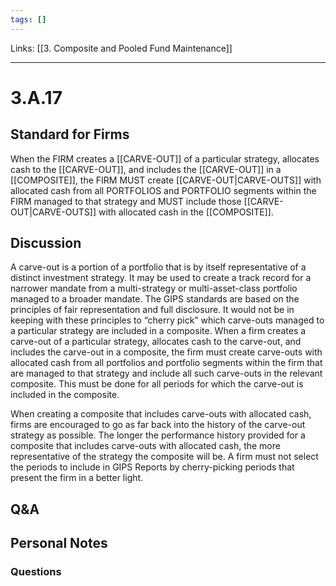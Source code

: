```yaml
---
tags: []
---
```

Links: [[3. Composite and Pooled Fund Maintenance]]
___
# 3.A.17
## Standard for Firms
When the FIRM creates a [[CARVE-OUT]] of a particular strategy, allocates cash to the [[CARVE-OUT]], and includes the [[CARVE-OUT]] in a [[COMPOSITE]], the FIRM MUST create [[CARVE-OUT|CARVE-OUTS]] with allocated cash from all PORTFOLIOS and PORTFOLIO segments within the FIRM managed to that strategy and MUST include those [[CARVE-OUT|CARVE-OUTS]] with allocated cash in the [[COMPOSITE]].
## Discussion
A carve-out is a portion of a portfolio that is by itself representative of a distinct investment strategy. It may be used to create a track record for a narrower mandate from a multi-strategy or multi-asset-class portfolio managed to a broader mandate. The GIPS standards are based on the principles of fair representation and full disclosure. It would not be in keeping with these principles to “cherry pick” which carve-outs managed to a particular strategy are included in a composite. When a firm creates a carve-out of a particular strategy, allocates cash to the carve-out, and includes the carve-out in a composite, the firm must create carve-outs with allocated cash from all portfolios and portfolio segments within the firm that are managed to that strategy and include all such carve-outs in the relevant composite. This must be done for all periods for which the carve-out is included in the composite.

When creating a composite that includes carve-outs with allocated cash, firms are encouraged to go as far back into the history of the carve-out strategy as possible. The longer the performance history provided for a composite that includes carve-outs with allocated cash, the more representative of the strategy the composite will be. A firm must not select the periods to include in GIPS Reports by cherry-picking periods that present the firm in a better light.
## Q&A

## Personal Notes

### Questions